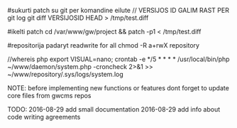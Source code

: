 

#sukurti patch su git per komandine eilute // VERSIJOS ID GALIM RAST PER git log
git diff VERSIJOSID HEAD > /tmp/test.diff

#ikelti patch
cd /var/www/gw/project && patch  -p1 < /tmp/test.diff

#repositorija padaryt readwrite for all
chmod -R a+rwX repository

//whereis php
export VISUAL=nano; crontab -e
*/5 * * * * /usr/local/bin/php ~/www/daemon/system.php -croncheck 2>&1 >> ~/www/repository/.sys/logs/system.log

NOTE:
 before implementing new functions or features dont forget to update core files from gwcms repos

TODO:
 2016-08-29 add small documentation
 2016-08-29 add info about code writing agreements
